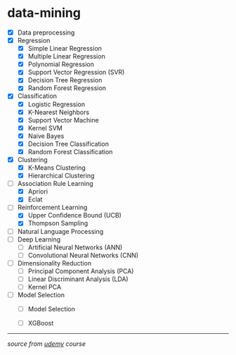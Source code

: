 # data-mining
- [x] Data preprocessing
- [x] Regression
  - [x] Simple Linear Regression
  - [x] Multiple Linear Regression
  - [x] Polynomial Regression
  - [x] Support Vector Regression (SVR)
  - [x] Decision Tree Regression
  - [x] Random Forest Regression
- [x] Classification
  - [x] Logistic Regression
  - [x] K-Nearest Neighbors
  - [x] Support Vector Machine
  - [x] Kernel SVM
  - [x] Naive Bayes
  - [x] Decision Tree Classification
  - [x] Random Forest Classification
- [x] Clustering
  - [x] K-Means Clustering
  - [x] Hierarchical Clustering
- [ ] Association Rule Learning
  - [x] Apriori
  - [x] Eclat
- [ ] Reinforcement Learning
  - [x] Upper Confidence Bound (UCB)
  - [x] Thompson Sampling
- [ ] Natural Language Processing
- [ ] Deep Learning
  - [ ] Artificial Neural Networks (ANN)
  - [ ] Convolutional Neural Networks (CNN)
- [ ] Dimensionality Reduction
  - [ ] Principal Component Analysis (PCA)
  - [ ] Linear Discriminant Analysis (LDA)
  - [ ] Kernel PCA
- [ ] Model Selection
  - [ ] Model Selection
  - [ ] XGBoost


---
*source from [udemy](https://www.udemy.com/machinelearning/learn/v4/content) course*
